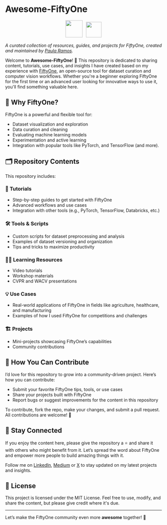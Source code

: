  # Awesome-FiftyOne

<div align="center">
<p align="center">

 <img src="https://user-images.githubusercontent.com/25985824/106288517-2422e000-6216-11eb-871d-26ad2e7b1e59.png" height="55px"> &nbsp;
<img src="https://user-images.githubusercontent.com/25985824/106288518-24bb7680-6216-11eb-8f10-60052c519586.png" height="50px"> 

</p>
</div>
 
*A curated collection of resources, guides, and projects for FiftyOne, created and maintained by [Paula Ramos](#).*

Welcome to **Awesome-FiftyOne**! 🎉 This repository is dedicated to sharing content, tutorials, use cases, and insights I have created based on my experience with [FiftyOne](https://voxel51.com/fiftyone/), an open-source tool for dataset curation and computer vision workflows. Whether you're a beginner exploring FiftyOne for the first time or an advanced user looking for innovative ways to use it, you'll find something valuable here.

## 🌟 Why FiftyOne?

FiftyOne is a powerful and flexible tool for:

- Dataset visualization and exploration
- Data curation and cleaning
- Evaluating machine learning models
- Experimentation and active learning
- Integration with popular tools like PyTorch, and TensorFlow (and more).

## 🗂️ Repository Contents

This repository includes:

### 📘 Tutorials
- Step-by-step guides to get started with FiftyOne
- Advanced workflows and use cases
- Integration with other tools (e.g., PyTorch, TensorFlow, Databricks, etc.)

### 🛠️ Tools & Scripts
- Custom scripts for dataset preprocessing and analysis
- Examples of dataset versioning and organization
- Tips and tricks to maximize productivity

### 🧑‍🏫 Learning Resources
- Video tutorials
- Workshop materials
- CVPR and WACV presentations

### 💡 Use Cases
- Real-world applications of FiftyOne in fields like agriculture, healthcare, and manufacturing
- Examples of how I used FiftyOne for competitions and challenges

### 🏗️ Projects
- Mini-projects showcasing FiftyOne’s capabilities
- Community contributions

## 🤝 How You Can Contribute

I’d love for this repository to grow into a community-driven project. Here’s how you can contribute:

- Submit your favorite FiftyOne tips, tools, or use cases
- Share your projects built with FiftyOne
- Report bugs or suggest improvements for the content in this repository

To contribute, fork the repo, make your changes, and submit a pull request. All contributions are welcome! 🙌

## 📣 Stay Connected

If you enjoy the content here, please give the repository a ⭐ and share it with others who might benefit from it. Let’s spread the word about FiftyOne and empower more people to build amazing things with it.

Follow me on [LinkedIn](https://www.linkedin.com/in/paula-ramos-phd/), [Medium](https://medium.com/@paularamos_phd) or [X](https://x.com/PJRAMG) to stay updated on my latest projects and insights.

## 📄 License

This project is licensed under the MIT License. Feel free to use, modify, and share the content, but please give credit where it's due.

---

Let’s make the FiftyOne community even more **awesome** together! 💪
